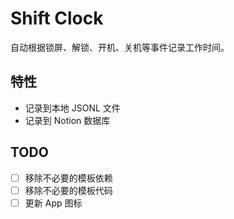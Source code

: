 # Shift Clock

自动根据锁屏、解锁、开机、关机等事件记录工作时间。

## 特性

- 记录到本地 JSONL 文件
- 记录到 Notion 数据库

## TODO

- [ ] 移除不必要的模板依赖
- [ ] 移除不必要的模板代码
- [ ] 更新 App 图标

